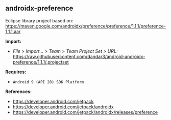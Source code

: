 ## androidx-preference

Eclipse library project based on:<br/>
https://maven.google.com/androidx/preference/preference/1.1.1/preference-1.1.1.aar

**Import:**
- _File > Import... > Team > Team Project Set > URL:_<br/>
  https://raw.githubusercontent.com/dandar3/android-androidx-preference/1.1.1/.projectset

**Requires:**
- `Android 9 (API 28) SDK Platform`

**References:**
- https://developer.android.com/jetpack
- https://developer.android.com/jetpack/androidx
- https://developer.android.com/jetpack/androidx/releases/preference